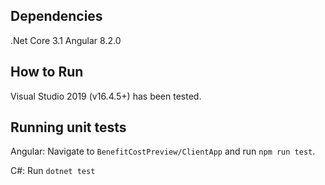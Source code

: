 ## Dependencies

.Net Core 3.1
Angular 8.2.0

## How to Run
Visual Studio 2019 (v16.4.5+) has been tested.

## Running unit tests
Angular: Navigate to `BenefitCostPreview/ClientApp` and run `npm run test`.

C#: Run `dotnet test`
